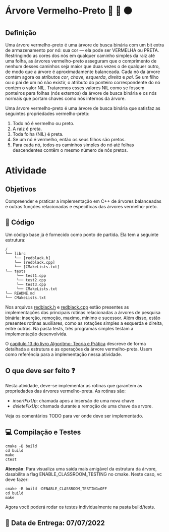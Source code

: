 # Árvore Vermelho-Preto :evergreen_tree: :red_circle: :black_circle:

## Definição
Uma árvore vermelho-preto é uma árvore de busca binária com um bit extra de armazenamento por nó: sua cor
— ela pode ser VERMELHA ou PRETA. Restringindo as cores dos nós em qualquer caminho simples da raiz até uma folha, as
árvores vermelho-preto asseguram que o comprimento de nenhum desses caminhos seja maior que duas vezes o de
qualquer outro, de modo que a árvore é aproximadamente balanceada.
Cada nó da árvore contém agora os atributos *cor*, *chave*, *esquerda*, *direita* e *pai*. Se um filho ou o pai de um nó
não existir, o atributo do ponteiro correspondente do nó contém o valor NIL. Trataremos esses valores NIL como se
fossem ponteiros para folhas (nós externos) da árvore de busca binária e os nós normais que portam chaves como nós
internos da árvore.

Uma árvore vermelho-preto é uma árvore de busca binária que satisfaz as seguintes propriedades vermelho-preto:
1. Todo nó é vermelho ou preto.
2. A raiz é preta.
3. Toda folha (NIL) é preta.
4. Se um nó é vermelho, então os seus filhos são pretos.
5. Para cada nó, todos os caminhos simples do nó até folhas descendentes contêm o mesmo número de nós pretos.

# Atividade

## Objetivos

Compreender e praticar a implementação em C++ de árvores balanceadas e outras funções relacionadas e específicas das árvores vermelho-preto.

## :notebook: Código 

Um código base já é fornecido como ponto de partida. Ela tem a seguinte estrutura:
```
/
└── librc
    └── [redblack.h]
    └── [redblack.cpp]
    └── [CMakeLists.txt]
└── tests
     └── test1.cpp
     └── test2.cpp
     └── test3.cpp
     └── CMakeLists.txt
└── README.md
└── CMakeLists.txt
```

Nos arquivos [redblack.h](librc/redblacl.h) e [redblack.cpp](librc/redblack.h) estão presentes as implementações das principais rotinas relacionadas a árvores de pesquisa binária: inserção, remoção, maximo, mínimo e sucessor. Além disso, estão presentes rotinas auxiliares, como as rotações simples a esquerda e direita, entre outras. Na pasta tests, três programas simples testam a implementação desenvolvida.

O [capitulo 13 do livro Algoritmo: Teoria e Prática](docs/Cap13RB.pdf) descreve de forma detalhada a estrutura e as operações da árvore vermelho-preta. Usem como referência para a implementação nessa atividade.

##  O que deve ser feito :question:

Nesta atividade, deve-se implementar as rotinas que garantem as propriedades das árvores vermelho-preta. As rotinas são:
 - *insertFixUp*: chamada apos a insersão de uma nova chave
 - *deleteFixUp*: chamada durante a remoção de uma chave da arvore.

Veja os comentários TODO para ver onde deve ser implementado. 

## :computer: Compilação e Testes
```
cmake -B build
cd build
make
ctest
```
**Atenção**:
Para visualiza uma saida mais amigável da estrutura da árvore, dasabilite a flag ENABLE_CLASSROOM_TESTING no cmake. Neste caso, vc deve fazer:

```
cmake -B build -DENABLE_CLASSROOM_TESTING=OFF
cd build
make
```

Agora você poderá rodar os testes individualmente na pasta build/tests.

## :date: Data de Entrega: 07/07/2022



